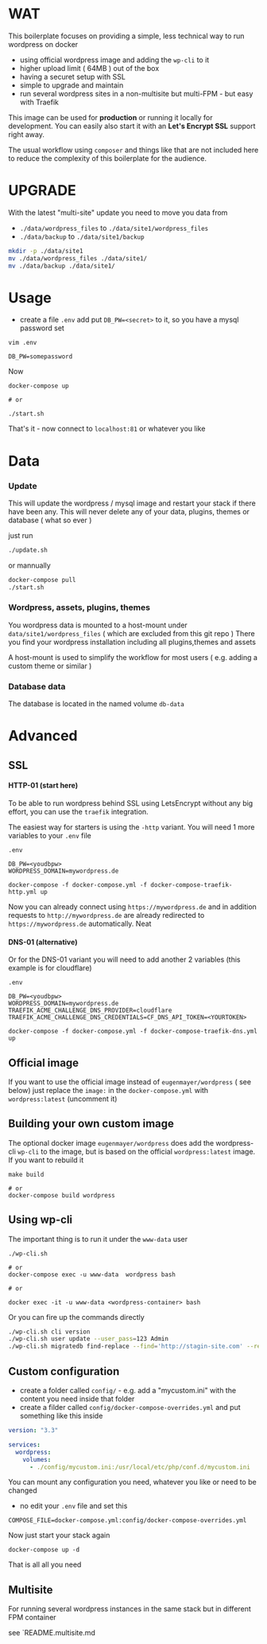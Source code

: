 # WAT

This boilerplate focuses on providing a simple, less technical way to run wordpress on docker

 - using official wordpress image and adding the `wp-cli` to it
 - higher upload limit ( 64MB ) out of the box
 - having a securet setup with SSL
 - simple to upgrade and maintain
 - run several wordpress sites in a non-multisite but multi-FPM - but easy with Traefik

This image can be used for **production** or running it locally for development. 
You can easily also start it with an **Let's Encrypt SSL** support right away.

The usual workflow using `composer` and things like that are not included here to reduce the complexity of this
boilerplate for the audience.


# UPGRADE

With the latest "multi-site" update you need to move you data from 
 - `./data/wordpress_files` to `./data/site1/wordpress_files`
 - `./data/backup` to `./data/site1/backup`


```bash
mkdir -p ./data/site1
mv ./data/wordpress_files ./data/site1/
mv ./data/backup ./data/site1/
```

# Usage

- create a file `.env`  add put `DB_PW=<secret>` to it, so you have a mysql password set

`vim .env`
```
DB_PW=somepassword
```

Now

```
docker-compose up

# or

./start.sh
```

That's it - now connect to `localhost:81` or whatever you like

# Data

### Update

This will update the wordpress / mysql image and restart your stack if there have been any. This will never delete
any of your data, plugins, themes or database ( what so ever )

just run

```bash
./update.sh
```

or mannually

```bash
docker-compose pull
./start.sh
```

### Wordpress, assets, plugins, themes
You wordpress data is mounted to a host-mount under `data/site1/wordpress_files` ( which are excluded from this git repo )
There you find your wordpress installation including all plugins,themes and assets

A host-mount is used to simplify the workflow for most users ( e.g. adding a custom theme or similar )

### Database data
The database is located in the named volume `db-data`

# Advanced

## SSL

#### HTTP-01 (start here)
To be able to run wordpress behind SSL using LetsEncrypt without any big effort, you can use the `traefik` integration.

The easiest way for starters is using the `-http` variant. You will need 1 more variables to your `.env` file

`.env`
```
DB_PW=<youdbpw>
WORDPRESS_DOMAIN=mywordpress.de
```

```
docker-compose -f docker-compose.yml -f docker-compose-traefik-http.yml up
```

Now you can already connect using `https://mywordpress.de` and in addition requests to `http://mywordpress.de` are already
redirected to `https://mywordpress.de` automatically. Neat

#### DNS-01 (alternative)

Or for the DNS-01 variant you will need to add another 2 variables (this example is for cloudflare)

`.env`
```
DB_PW=<youdbpw>
WORDPRESS_DOMAIN=mywordpress.de
TRAEFIK_ACME_CHALLENGE_DNS_PROVIDER=cloudflare
TRAEFIK_ACME_CHALLENGE_DNS_CREDENTIALS=CF_DNS_API_TOKEN=<YOURTOKEN>
```

```
docker-compose -f docker-compose.yml -f docker-compose-traefik-dns.yml up
```

## Official image

If you want to use the official image instead of `eugenmayer/wordpress` ( see below) just replace the `image:` in the 
`docker-compose.yml` with `wordpress:latest` (uncomment it)

## Building your own custom image

The optional docker image `eugenmayer/wordpress` does add the wordpress-cli `wp-cli` to the image, but is based on the
official `wordpress:latest` image. If you want to rebuild it

```
make build

# or
docker-compose build wordpress
```

## Using wp-cli

The important thing is to run it under the `www-data` user

```
./wp-cli.sh

# or
docker-compose exec -u www-data  wordpress bash

# or 

docker exec -it -u www-data <wordpress-container> bash
```

Or you can fire up the commands directly

```bash
./wp-cli.sh cli version
./wp-cli.sh user update --user_pass=123 Admin
./wp-cli.sh migratedb find-replace --find='http://stagin-site.com' --replace='https://production-site.com'
```

## Custom configuration

- create a folder called `config/` - e.g. add a "mycustom.ini" with the content you need inside that folder
- create a filder called `config/docker-compose-overrides.yml` and put something like this inside

```yaml
version: "3.3"

services:
  wordpress:
    volumes:
      - ./config/mycustom.ini:/usr/local/etc/php/conf.d/mycustom.ini
```

You can mount any configuration you need, whatever you like or need to be changed

- no edit your `.env` file and set this

```
COMPOSE_FILE=docker-compose.yml:config/docker-compose-overrides.yml
```

Now just start your stack again

```
docker-compose up -d
```

That is all all you need


## Multisite

For running several wordpress instances in the same stack but in different FPM container

see `README.multisite.md
